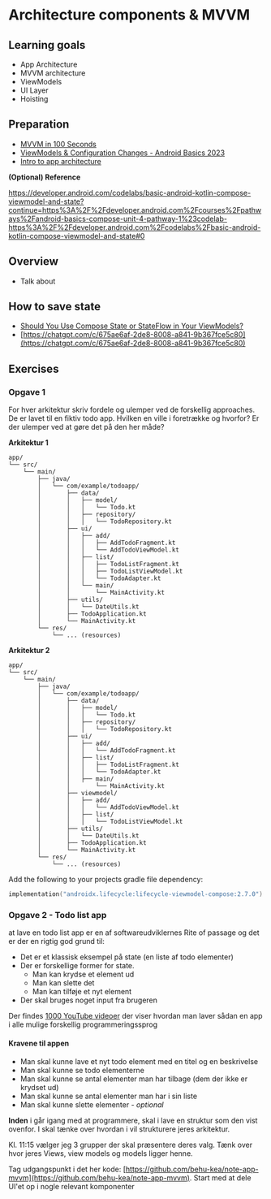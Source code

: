 # Architecture components & MVVM



## Learning goals

- App Architecture
- MVVM architecture
- ViewModels
- UI Layer
- Hoisting



## Preparation

- [MVVM in 100 Seconds](https://youtu.be/-xTqfilaYow?si=KWIuays0YUOqO3Dn)
- [ViewModels & Configuration Changes - Android Basics 2023](https://youtu.be/9sqvBydNJSg?si=Zq2EveH-FIY-VzES)
- [Intro to app architecture](https://youtu.be/AfCzIEwt_i4?si=yoMf_5ABKgzeDMEe)



**(Optional) Reference**

https://developer.android.com/codelabs/basic-android-kotlin-compose-viewmodel-and-state?continue=https%3A%2F%2Fdeveloper.android.com%2Fcourses%2Fpathways%2Fandroid-basics-compose-unit-4-pathway-1%23codelab-https%3A%2F%2Fdeveloper.android.com%2Fcodelabs%2Fbasic-android-kotlin-compose-viewmodel-and-state#0



## Overview

- Talk about 



## How to save state

- [Should You Use Compose State or StateFlow in Your ViewModels?](https://www.youtube.com/watch?v=T8vApYJlW8o)
- [https://chatgpt.com/c/675ae6af-2de8-8008-a841-9b367fce5c80](https://chatgpt.com/c/675ae6af-2de8-8008-a841-9b367fce5c80)







## Exercises



### Opgave 1

For hver arkitektur skriv fordele og ulemper ved de forskellig approaches. De er lavet til en fiktiv todo app. Hvilken en ville i foretrække og hvorfor? Er der ulemper ved at gøre det på den her måde?



**Arkitektur 1**

```
app/
└── src/
    └── main/
        ├── java/
        │   └── com/example/todoapp/
        │       ├── data/
        │       │   ├── model/
        │       │   │   └── Todo.kt
        │       │   ├── repository/
        │       │   │   └── TodoRepository.kt
        │       ├── ui/
        │       │   ├── add/
        │       │   │   ├── AddTodoFragment.kt
        │       │   │   └── AddTodoViewModel.kt
        │       │   ├── list/
        │       │   │   ├── TodoListFragment.kt
        │       │   │   ├── TodoListViewModel.kt
        │       │   │   └── TodoAdapter.kt
        │       │   └── main/
        │       │       └── MainActivity.kt
        │       ├── utils/
        │       │   └── DateUtils.kt
        │       ├── TodoApplication.kt
        │       └── MainActivity.kt
        └── res/
            └── ... (resources)
```



**Arkitektur 2**

```
app/
└── src/
    └── main/
        ├── java/
        │   └── com/example/todoapp/
        │       ├── data/
        │       │   ├── model/
        │       │   │   └── Todo.kt
        │       │   ├── repository/
        │       │   │   └── TodoRepository.kt
        │       ├── ui/
        │       │   ├── add/
        │       │   │   └── AddTodoFragment.kt
        │       │   ├── list/
        │       │   │   ├── TodoListFragment.kt
        │       │   │   └── TodoAdapter.kt
        │       │   ├── main/
        │       │       └── MainActivity.kt
        │       ├── viewmodel/
        │       │   ├── add/
        │       │   │   └── AddTodoViewModel.kt
        │       │   ├── list/
        │       │   │   └── TodoListViewModel.kt
        │       ├── utils/
        │       │   └── DateUtils.kt
        │       ├── TodoApplication.kt
        │       └── MainActivity.kt
        └── res/
            └── ... (resources)
```



Add the following to your projects gradle file dependency: 

```kotlin
implementation("androidx.lifecycle:lifecycle-viewmodel-compose:2.7.0")
```



### Opgave 2 - Todo list app

at lave en todo list app er en af softwareudviklernes Rite of passage og det er der en rigtig god grund til:

- Det er et klassisk eksempel på state (en liste af todo elementer)
- Der er forskellige former for state. 
  - Man kan krydse et element ud
  - Man kan slette det
  - Man kan tilføje et nyt element
- Der skal bruges noget input fra brugeren

Der findes [1000 YouTube videoer](https://www.youtube.com/results?search_query=develop+todolist+app) der viser hvordan man laver sådan en app i alle mulige forskellig programmeringssprog



#### Kravene til appen

- Man skal kunne lave et nyt todo element med en titel og en beskrivelse
- Man skal kunne se todo elementerne
- Man skal kunne se antal elementer man har tilbage (dem der ikke er krydset ud)
- Man skal kunne se antal elementer man har i sin liste
- Man skal kunne slette elementer - *optional*



**Inden** i går igang med at programmere, skal i lave en struktur som den vist ovenfor. I skal tænke over hvordan i vil strukturere jeres arkitektur.



Kl. 11:15 vælger jeg 3 grupper der skal præsentere deres valg. Tænk over hvor jeres Views, view models og models ligger henne. 



Tag udgangspunkt i det her kode: [https://github.com/behu-kea/note-app-mvvm](https://github.com/behu-kea/note-app-mvvm). Start med at dele UI'et op i nogle relevant komponenter

